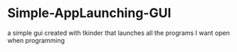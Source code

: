 # Simple-AppLaunching-GUI
a simple gui created with tkinder that launches all the programs I want open when programming
